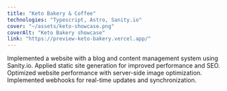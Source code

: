 ```yaml
---
title: "Keto Bakery & Coffee"
technologies: "Typescript, Astro, Sanity.io"
cover: "~/assets/keto-showcase.png"
coverAlt: "Keto Bakery showcase"
link: "https://preview-keto-bakery.vercel.app/"
---
```


Implemented a website with a blog and content management system using Sanity.io. Applied static site generation for improved performance and SEO. Optimized website performance with server-side image optimization. Implemented webhooks for real-time updates and synchronization.
